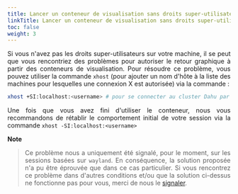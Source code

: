 ```yaml
---
title: Lancer un conteneur de visualisation sans droits super-utilisateur
linkTitle: Lancer un conteneur de visualisation sans droits super-utilisateur
toc: false
weight: 3
---
```


<div align="justify">

Si vous n'avez pas les droits super-utilisateurs sur votre machine, il se peut que vous rencontriez des problèmes pour autoriser le retour graphique à partir des conteneurs de visualisation. Pour résoudre ce problème, vous pouvez utiliser la commande `xhost` (pour ajouter un nom d'hôte à la liste des machines pour lesquelles une connexion X est autorisée) via la commande :

```bash
xhost +SI:localhost:<username> # pour se connecter au cluster Dahu par exemple
```

Une fois que vous avez fini d'utiliser le conteneur, nous vous recommandons de rétablir le comportement initial de votre session via la commande `xhost -SI:localhost:<username>`

**Note**
>
> Ce problème nous a uniquement été signalé, pour le moment, sur les sessions basées sur `wayland`. En conséquence, la solution proposée n'a pu être éprouvée que dans ce cas particulier. Si vous rencontrez ce problème dans d'autres conditions et/ou que la solution ci-dessus ne fonctionne pas pour vous, merci de nous le [signaler](/documentation/use/ask-help/).

</div>
